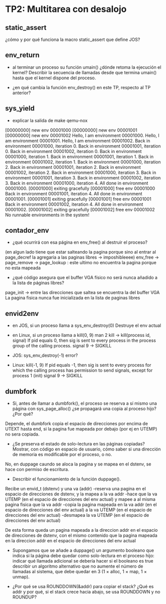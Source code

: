TP2: Multitarea con desalojo
========================

static_assert
-------------
¿cómo y por qué funciona la macro static_assert que define JOS?


env_return
----------
- al terminar un proceso su función umain() ¿dónde retoma la ejecución el kernel? Describir la secuencia de llamadas desde que termina umain() hasta que el kernel dispone del proceso.

- ¿en qué cambia la función env_destroy() en este TP, respecto al TP anterior?


sys_yield
---------
- explicar la salida de make qemu-nox

[00000000] new env 00001000
[00000000] new env 00001001
[00000000] new env 00001002
Hello, I am environment 00001000.
Hello, I am environment 00001001.
Hello, I am environment 00001002.
Back in environment 00001000, iteration 0.
Back in environment 00001001, iteration 0.
Back in environment 00001002, iteration 0.
Back in environment 00001000, iteration 1.
Back in environment 00001001, iteration 1.
Back in environment 00001002, iteration 1.
Back in environment 00001000, iteration 2.
Back in environment 00001001, iteration 2.
Back in environment 00001002, iteration 2.
Back in environment 00001000, iteration 3.
Back in environment 00001001, iteration 3.
Back in environment 00001002, iteration 3.
Back in environment 00001000, iteration 4.
All done in environment 00001000.
[00001000] exiting gracefully
[00001000] free env 00001000
Back in environment 00001001, iteration 4.
All done in environment 00001001.
[00001001] exiting gracefully
[00001001] free env 00001001
Back in environment 00001002, iteration 4.
All done in environment 00001002.
[00001002] exiting gracefully
[00001002] free env 00001002
No runnable environments in the system!


contador_env
------------

- ¿qué ocurrirá con esa página en env_free() al destruir el proceso?

(en algun lado tiene que estar salteando la pagina porque sino al entrar al page_decref la agregaria a las paginas libres -> imposhibleeee)
env_free -> page_remove -> page_lookup : este ultimo no encuentra la pagina porque no esta mapeada

- ¿qué código asegura que el buffer VGA físico no será nunca añadido a la lista de páginas libres?

page_init -> entre las direcciones que saltea se encuentra la del buffer VGA
La pagina fisica nunca fue inicializada en la lista de paginas libres


envid2env
---------
- en JOS, si un proceso llama a sys_env_destroy(0)
Destruye el env actual

- en Linux, si un proceso llama a kill(0, 9)
man 2 kill -> kill(process id, signal)
If pid equals 0, then sig is sent to every process in the process group of the calling process.
signal 9 -> SIGKILL

- JOS: sys_env_destroy(-1)
error?

- Linux: kill(-1, 9)
If pid equals -1, then sig is sent to every process for which the calling  process  has  permission  to  send signals,  except for process 1 (init)
signal 9 -> SIGKILL


dumbfork
---------
- Si, antes de llamar a dumbfork(), el proceso se reserva a sí mismo una página con sys_page_alloc() ¿se propagará una copia al proceso hijo? ¿Por qué?

Depende, el dumbfork copia el espacio de direcciones por encima de UTEXT hasta end, si la pagina fue mapeada por debajo (por ej en UTEMP) no sera copiada.

- ¿Se preserva el estado de solo-lectura en las páginas copiadas? Mostrar, con código en espacio de usuario, cómo saber si una dirección de memoria es modificable por el proceso, o no.

No, en duppage caundo se aloca la pagina y se mapea en el dstenv, se hace con permiso de escritura.

- Describir el funcionamiento de la función duppage().

Recibe un envid_t (dstenv) y una va (addr)
-reserva una pagina en el espacio de direcciones de dstenv, y la mapea a la va addr
-hace que la va UTEMP (en el espacio de direcciones del env actual) y mapee a al misma pagina fisica que la va addr
-copia la pagina mapeada en la va addr (en el espacio de direcciones del env actual) a la va UTEMP (en el espacio de direcciones del env actual)
-desmapea la va UTEMP (en el espacio de direcciones del env actual)

De esta forma queda un pagina mapeada a la direccion addr en el espacio de direcciones de dstenv, con el mismo contenido que la pagina mapeada en la direccion addr en el espacio de direcciones del env actual


- Supongamos que se añade a duppage() un argumento booleano que indica si la página debe quedar como solo-lectura en el proceso hijo:
indicar qué llamada adicional se debería hacer si el booleano es true
describir un algoritmo alternativo que no aumente el número de llamadas al sistema, que debe quedar en 3 (1 × alloc, 1 × map, 1 × unmap).
      

- ¿Por qué se usa ROUNDDOWN(&addr) para copiar el stack? ¿Qué es addr y por qué, si el stack crece hacia abajo, se usa ROUNDDOWN y no ROUNDUP?




